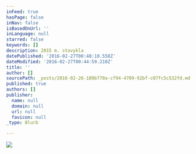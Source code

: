 ```yaml
---
inFeed: true
hasPage: false
inNav: false
isBasedOnUrl: ''
inLanguage: null
starred: false
keywords: []
description: 2015 m. stovykla
datePublished: '2016-02-27T00:48:10.558Z'
dateModified: '2016-02-27T00:44:59.210Z'
title: ''
author: []
sourcePath: _posts/2016-02-26-189b770a-cf94-4709-92bf-c07fc5c532fd.md
published: true
authors: []
publisher:
  name: null
  domain: null
  url: null
  favicon: null
_type: Blurb

---
```

![](https://s3-us-west-2.amazonaws.com/the-grid-img/p/c69f93f02d83f5ebf3cdc680e7aac98b449a4c0a.jpg)